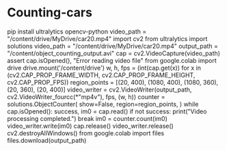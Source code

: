 # Counting-cars
pip install ultralytics opencv-python
video_path = "/content/drive/MyDrive/car20.mp4"
import cv2
from ultralytics import solutions
video_path = "/content/drive/MyDrive/car20.mp4"
output_path = "/content/object_counting_output.avi"
cap = cv2.VideoCapture(video_path)
assert cap.isOpened(), "Error reading video file"
from google.colab import drive
drive.mount('/content/drive')
w, h, fps = (int(cap.get(x)) for x in (cv2.CAP_PROP_FRAME_WIDTH, cv2.CAP_PROP_FRAME_HEIGHT, cv2.CAP_PROP_FPS))
region_points = [(20, 400), (1080, 400), (1080, 360), (20, 360), (20, 400)]
video_writer = cv2.VideoWriter(output_path, cv2.VideoWriter_fourcc(*"mp4v"), fps, (w, h))
counter = solutions.ObjectCounter(
    show=False,
    region=region_points,
)
while cap.isOpened():
    success, im0 = cap.read()
    if not success:
        print("Video processing completed.")
        break
    im0 = counter.count(im0)
    video_writer.write(im0)
cap.release()
video_writer.release()
cv2.destroyAllWindows()
from google.colab import files
files.download(output_path)
